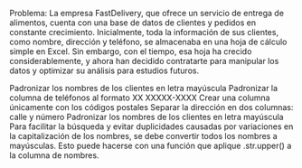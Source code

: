 Problema:
La empresa FastDelivery, que ofrece un servicio de entrega de alimentos, cuenta con una base de datos de clientes y pedidos en constante crecimiento.
Inicialmente, toda la información de sus clientes, como nombre, dirección y teléfono, se almacenaba en una hoja de cálculo simple en Excel.
Sin embargo, con el tiempo, esa hoja ha crecido considerablemente, y ahora han decidido contratarte para manipular los datos y optimizar su análisis para estudios futuros.

Padronizar los nombres de los clientes en letra mayúscula
Padronizar la columna de teléfonos al formato XX XXXXX-XXXX
Crear una columna únicamente con los códigos postales
Separar la dirección en dos columnas: calle y número
Padronizar los nombres de los clientes en letra mayúscula
Para facilitar la búsqueda y evitar duplicidades causadas por variaciones en la capitalización de los nombres, se debe convertir todos los nombres a mayúsculas. Esto puede hacerse con una función que aplique .str.upper() a la columna de nombres.
